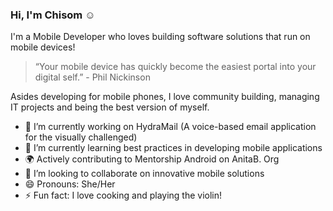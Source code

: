 ### Hi, I'm Chisom :relaxed:

I'm a Mobile Developer who loves building software solutions that run on mobile devices!

> “Your mobile device has quickly become the easiest portal into your digital self.” - Phil Nickinson

Asides developing for mobile phones, I love community building, managing IT projects and being the best version of myself.

- 🔭 I’m currently working on HydraMail (A voice-based email application for the visually challenged)
- 🌱 I’m currently learning best practices in developing mobile applications
- :earth_africa: Actively contributing to Mentorship Android on AnitaB. Org
- 👯 I’m looking to collaborate on innovative mobile solutions
- 😄 Pronouns: She/Her
- ⚡ Fun fact: I love cooking and playing the violin!

